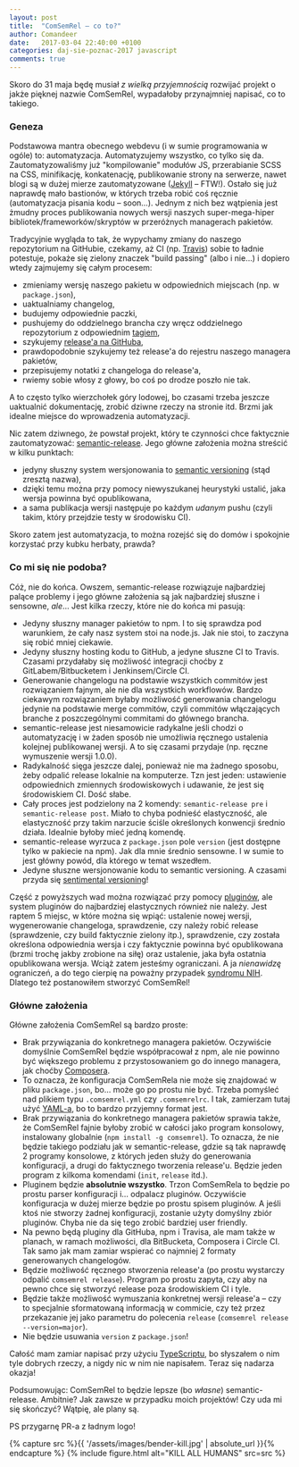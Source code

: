 ```yaml
---
layout: post
title:  "ComSemRel – co to?"
author: Comandeer
date:   2017-03-04 22:40:00 +0100
categories: daj-sie-poznac-2017 javascript
comments: true
---
```


Skoro do 31 maja będę musiał _z wielką przyjemnością_ rozwijać projekt o jakże pięknej nazwie ComSemRel, wypadałoby przynajmniej napisać, co to takiego.

### Geneza

Podstawowa mantra obecnego webdevu (i w sumie programowania w ogóle) to: automatyzacja. Automatyzujemy wszystko, co tylko się da. Zautomatyzowaliśmy już "kompilowanie" modułów JS, przerabianie SCSS na CSS, minifikację, konkatenację, publikowanie strony na serwerze, nawet blogi są w dużej mierze zautomatyzowane ([Jekyll](http://jekyllrb.com/) – FTW!). Ostało się już naprawdę mało bastionów, w których trzeba robić coś ręcznie (automatyzacja pisania kodu – soon…). Jednym z nich bez wątpienia jest żmudny proces publikowania nowych wersji naszych super-mega-hiper bibliotek/frameworków/skryptów w przeróżnych managerach pakietów.

Tradycyjnie wygląda to tak, że wypychamy zmiany do naszego repozytorium na GitHubie, czekamy, aż CI (np. [Travis](https://travis-ci.org/)) sobie to ładnie potestuje, pokaże się zielony znaczek "build passing" (albo i nie…) i dopiero wtedy zajmujemy się całym procesem:

*   zmieniamy wersję naszego pakietu w odpowiednich miejscach (np. w `package.json`),
*   uaktualniamy changelog,
*   budujemy odpowiednie paczki,
*   pushujemy do oddzielnego brancha czy wręcz oddzielnego repozytorium z odpowiednim [tagiem](https://git-scm.com/book/en/v2/Git-Basics-Tagging),
*   szykujemy [release'a na GitHuba](https://help.github.com/articles/creating-releases/),
*   prawdopodobnie szykujemy też release'a do rejestru naszego managera pakietów,
*   przepisujemy notatki z changeloga do release'a,
*   rwiemy sobie włosy z głowy, bo coś po drodze poszło nie tak.

A to często tylko wierzchołek góry lodowej, bo czasami trzeba jeszcze uaktualnić dokumentację, zrobić dziwne rzeczy na stronie itd. Brzmi jak idealne miejsce do wprowadzenia automatyzacji.

Nic zatem dziwnego, że powstał projekt, który te czynności chce faktycznie zautomatyzować: [semantic-release](https://github.com/semantic-release/semantic-release). Jego główne założenia można streścić w kilku punktach:

*   jedyny słuszny system wersjonowania to [semantic versioning](http://semver.org/) (stąd zresztą nazwa),
*   dzięki temu można przy pomocy niewyszukanej heurystyki ustalić, jaka wersja powinna być opublikowana,
*   a sama publikacja wersji następuje po każdym _udanym_ pushu (czyli takim, który przejdzie testy w środowisku CI).

Skoro zatem jest automatyzacja, to można rozejść się do domów i spokojnie korzystać przy kubku herbaty, prawda?

### Co mi się nie podoba?

Cóż, nie do końca. Owszem, semantic-release rozwiązuje najbardziej palące problemy i jego główne założenia są jak najbardziej słuszne i sensowne, _ale_… Jest kilka rzeczy, które nie do końca mi pasują:

*   Jedyny słuszny manager pakietów to npm. I to się sprawdza pod warunkiem, że cały nasz system stoi na node.js. Jak nie stoi, to zaczyna się robić mniej ciekawie.
*   Jedyny słuszny hosting kodu to GitHub, a jedyne słuszne CI to Travis. Czasami przydałaby się możliwość integracji choćby z GitLabem/Bitbucketem i Jenkinsem/Circle CI.
*   Generowanie changelogu na podstawie wszystkich commitów jest rozwiązaniem fajnym, ale nie dla wszystkich workflowów. Bardzo ciekawym rozwiązaniem byłaby możliwość generowania changelogu jedynie na podstawie merge commitów, czyli commitów włączających branche z poszczególnymi commitami do głównego brancha.
*   semantic-release jest niesamowicie radykalne jeśli chodzi o automatyzację i w żaden sposób nie umożliwia ręcznego ustalenia kolejnej publikowanej wersji. A to się czasami przydaje (np. ręczne wymuszenie wersji 1.0.0).
*   Radykalność sięga jeszcze dalej, ponieważ nie ma żadnego sposobu, żeby odpalić release lokalnie na komputerze. Tzn jest jeden: ustawienie odpowiednich zmiennych środowiskowych i udawanie, że jest się środowiskiem CI. Dość słabe.
*   Cały proces jest podzielony na 2 komendy: `semantic-release pre` i `semantic-release post`. Miało to chyba podnieść elastyczność, ale elastyczność przy takim narzucie ściśle określonych konwencji średnio działa. Idealnie byłoby mieć jedną komendę.
*   semantic-release wyrzuca z `package.json` pole `version` (jest dostępne tylko w pakiecie na npm). Jak dla mnie średnio sensowne. I w sumie to jest główny powód, dla którego w temat wszedłem.
*   Jedyne słuszne wersjonowanie kodu to semantic versioning. A czasami przyda się [sentimental versioning](http://sentimentalversioning.org/)!

Część z powyższych wad można rozwiązać przy pomocy [pluginów](https://github.com/semantic-release/semantic-release#plugins), ale system pluginów do najbardziej elastycznych również nie należy. Jest raptem 5 miejsc, w które można się wpiąć: ustalenie nowej wersji, wygenerowanie changeloga, sprawdzenie, czy należy robić release (sprawdzenie, czy build faktycznie zielony itp.), sprawdzenie, czy została określona odpowiednia wersja i czy faktycznie powinna być opublikowana (brzmi trochę jakby zrobione na siłę) oraz ustalenie, jaka była ostatnia opublikowana wersja. Wciąż zatem jesteśmy ograniczani. A ja _nienawidzę_ ograniczeń, a do tego cierpię na poważny przypadek [syndromu NIH](https://en.wikipedia.org/wiki/Not_invented_here). Dlatego też postanowiłem stworzyć ComSemRel!

### Główne założenia

Główne założenia ComSemRel są bardzo proste:

-   Brak przywiązania do konkretnego managera pakietów. Oczywiście domyślnie ComSemRel będzie współpracował z npm, ale nie powinno być większego problemu z przystosowaniem go do innego managera, jak choćby [Composera](https://getcomposer.org/).
-   To oznacza, że konfiguracja ComSemRela nie może się znajdować w pliku `package.json`, bo… może go po prostu nie być. Trzeba pomyśleć nad plikiem typu `.comsemrel.yml` czy `.comsemrelrc`. I tak, zamierzam tutaj użyć [YAML-a](https://en.wikipedia.org/wiki/YAML), bo to bardzo przyjemny format jest.
-   Brak przywiązania do konkretnego managera pakietów sprawia także, że ComSemRel fajnie byłoby zrobić w całości jako program konsolowy, instalowany globalnie (`npm install -g comsemrel`). To oznacza, że nie będzie takiego podziału jak w semantic-release, gdzie są tak naprawdę 2 programy konsolowe, z których jeden służy do generowania konfiguracji, a drugi do faktycznego tworzenia release'u. Będzie jeden program z kilkoma komendami (`init`, `release` itd.).
-   Pluginem będzie **absolutnie wszystko**. Trzon ComSemRela to będzie po prostu parser konfiguracji i… odpalacz pluginów. Oczywiście konfiguracja w dużej mierze będzie po prostu spisem pluginów. A jeśli ktoś nie stworzy żadnej konfiguracji, zostanie użyty domyślny zbiór pluginów. Chyba nie da się tego zrobić bardziej user friendly.
-   Na pewno będą pluginy dla GitHuba, npm i Travisa, ale mam także w planach, w ramach możliwości, dla BitBucketa, Composera i Circle CI. Tak samo jak mam zamiar wspierać co najmniej 2 formaty generowanych changelogów.
-   Będzie możliwość ręcznego stworzenia release'a (po prostu wystarczy odpalić `comsemrel release`). Program po prostu zapyta, czy aby na pewno chce się stworzyć release poza środowiskiem CI i tyle.
-   Będzie także możliwość wymuszania konkretnej wersji release'a – czy to specjalnie sformatowaną informacją w commicie, czy też przez przekazanie jej jako parametru do polecenia `release` (`comsemrel release --version=major`).
-   Nie będzie usuwania `version` z `package.json`!

Całość mam zamiar napisać przy użyciu [TypeScriptu](https://www.typescriptlang.org/), bo słyszałem o nim tyle dobrych rzeczy, a nigdy nic w nim nie napisałem. Teraz się nadarza okazja!

Podsumowując: ComSemRel to będzie lepsze (bo _własne_) semantic-release. Ambitnie? Jak zawsze w przypadku moich projektów! Czy uda mi się skończyć? Wątpię, ale plany są.

PS przygarnę PR-a z ładnym logo!

{% capture src %}{{ '/assets/images/bender-kill.jpg' | absolute_url }}{% endcapture %}
{% include figure.html alt="KILL ALL HUMANS" src=src %}

